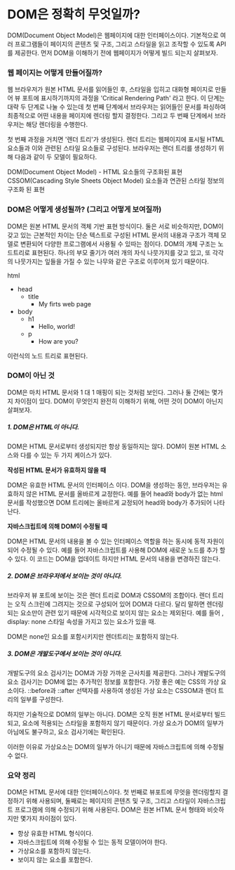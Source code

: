 # DOM은 정확히 무엇일까? 

DOM(Document Object Model)은 웹페이지에 대한 인터페이스이다. 기본적으로 여러 프로그램들이 페이지의 콘텐츠 및 구조, 그리고 스타일을 읽고 조작할 수 있도록 API를 제공한다. 먼저 DOM을 이해하기 전에 웹페이지가 어떻게 빌드 되는지 살펴보자.

### 웹 페이지는 어떻게 만들어질까?

웹 브라우저가 원본 HTML 문서를 읽어들인 후, 스타일을 입히고 대화형 페이지로 만들어 뷰 포트에 표시하기까지의 과정을 'Critical Rendering Path' 라고 한다. 이 단계는 대략 두 단계로 나눌 수 있는데 첫 번째 단계에서 브라우저는 읽어들인 문서를 파싱하여 최종적으로 어떤 내용을 페이지에 렌더링 할지 결정한다. 그리고 두 번째 단계에서 브라우저는 해당 렌더링을 수행한다.

첫 번째 과정을 거치면 '렌더 트리'가 생성된다.
렌더 트리는 웹페이지에 표시될 HTML 요소들과 이와 관련된 스타일 요소들로 구성된다. 브라우저는 렌더 트리를 생성하기 위해 다음과 같이 두 모델이 필요하다.

DOM(Document Object Model) - HTML 요소들의 구조화된 표현
CSSOM(Cascading Style Sheets Object Model) 요소들과 연관된 스타일 정보의 구조화 된 표현

### DOM은 어떻게 생성될까? (그리고 어떻게 보여질까)

DOM은 원본 HTML 문서의 객체 기반 표현 방식이다. 둘은 서로 비슷하지만, DOM이 갖고 있는 근본적인 차이는 단순 텍스트로 구성된 HTML 문서의 내용과 구조가 객체 모델로 변환되어 다양한 프로그램에서 사용될 수 있따는 점이다.
DOM의 개체 구조는 노드트리로 표현된다. 하나의 부모 줄기가 여러 개의 자식 나뭇가지를 갖고 있고, 또 각각의 나뭇가지는 잎들을 가질 수 있는 나무와 같은 구조로 이루어져 있기 때문이다. 

html
 - head
   - title
     - My firts web page
- body
   - h1
     - Hello, world!
   - p
     - How are you?

이런식의 노드 트리로 표현된다.

### DOM이 아닌 것

DOM은 마치 HTML 문서와 1 대 1 매핑이 되는 것처럼 보인다.
그러나 둘 간에는 몇가지 차이점이 있다.
DOM이 무엇인지 완전히 이해하기 위해, 어떤 것이 DOM이 아닌지 살펴보자.

##### 1. DOM은 HTML이 아니다.

DOM은 HTML 문서로부터 생성되지만 항상 동일하지는 않다. DOM이 원본 HTML 소스와 다를 수 있는 두 가지 케이스가 있다.

<b>작성된 HTML 문서가 유효하지 않을 때</b>

DOM은 유효한 HTML 문서의 인터페이스 이다. DOM을 생성하는 동안, 브라우저는 유효하지 않은 HTML 문서를 올바르게 교정한다.
예를 들어 head와 body가 없는 html 문서를 작성했으면
DOM 트리에는 올바르게 교정되어 head와 body가 추가되어 나타난다.

<b>자바스크립트에 의해 DOM이 수정될 때</b>

DOM은 HTML 문서의 내용을 볼 수 있는 인터페이스 역할을 하는 동시에 동적 자원이 되어 수정될 수 있다.
예를 들어 자바스크립트를 사용해 DOM에 새로운 노드를 추가 할 수 있다.
이 코드는 DOM을 업데이트 하지만 HTML 문서의 내용을 변경하진 않는다.

##### 2. DOM은 브라우저에서 보이는 것이 아니다.

브라우저 뷰 포트에 보이는 것은 렌더 트리로 DOM과 CSSOM의 조합이다. 렌더 트리는 오직 스크린에 그려지는 것으로 구성되어 있어 DOM과 다르다.
달리 말하면 렌더링 되는 요소만이 관련 있기 때문에 시각적으로 보이지 않는 요소는 제외된다.
예를 들어 , display: none 스타일 속성을 가지고 있는 요소가 있을 때.

DOM은 none인 요소를 포함시키지만 렌더트리는 포함하지 않는다.

##### 3. DOM은 개발도구에서 보이는 것이 아니다.

개발도구의 요소 검사기는 DOM과 가장 가까운 근사치를 제공한다. 그러나 개발도구의 요소 검사기는 DOM에 없는 추가적인 정보를 포함한다.
가장 좋은 예는 CSS의 가상 요소이다. ::before과 ::after 선택자를 사용하여 생성된 가상 요소는 CSSOM과 렌더 트리의 일부를 구성한다.

하지만 기술적으로 DOM의 일부는 아니다. DOM은 오직 원본 HTML 문서로부터 빌드 되고, 요소에 적용되는 스타일을 포함하지 않기 때문이다.
가상 요소가 DOM의 일부가 아님에도 불구하고, 요소 검사기에는 확인된다.

이러한 이유로 가상요소는 DOM의 일부가 아니기 때문에 자바스크립트에 의해 수정될 수 없다.

### 요약 정리

DOM은 HTML 문서에 대한 인터페이스이다. 첫 번째로 뷰포트에 무엇을 렌더링할지 결정하기 위해 사용되며,
둘째로는 페이지의 콘텐츠 및 구조, 그리고 스타일이 자바스크립트 프로그램에 의해 수정되기 위해 사용된다.
DOM은 원본 HTML 문서 형태와 비슷하지만 몇가지 차이점이 있다.

 - 항상 유효한 HTML 형식이다.
 - 자바스크립트에 의해 수정될 수 있는 동적 모델이어야 한다.
 - 가상요소를 포함하지 않는다.
 - 보이지 않는 요소를 포함한다.